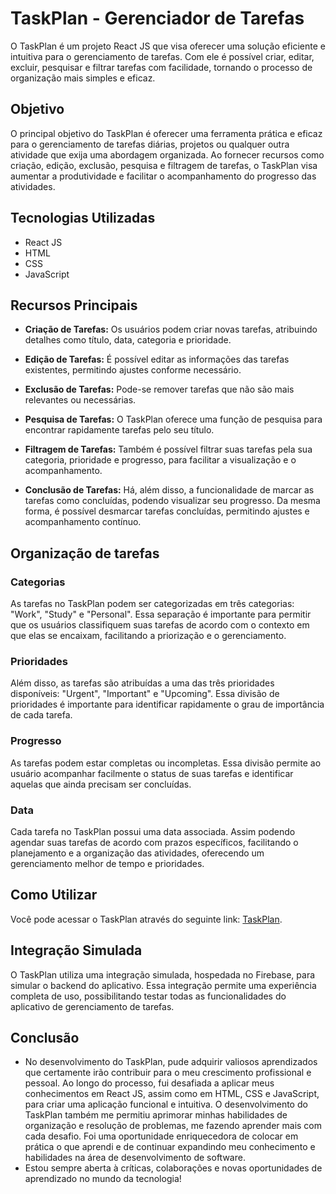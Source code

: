 # TaskPlan - Gerenciador de Tarefas

O TaskPlan é um projeto React JS que visa oferecer uma solução eficiente e intuitiva para o gerenciamento de tarefas. Com ele é possível criar, editar, excluir, pesquisar e filtrar tarefas com facilidade, tornando o processo de organização mais simples e eficaz.

## Objetivo

O principal objetivo do TaskPlan é oferecer uma ferramenta prática e eficaz para o gerenciamento de tarefas diárias, projetos ou qualquer outra atividade que exija uma abordagem organizada. Ao fornecer recursos como criação, edição, exclusão, pesquisa e filtragem de tarefas, o TaskPlan visa aumentar a produtividade e facilitar o acompanhamento do progresso das atividades.

## Tecnologias Utilizadas

- React JS
- HTML
- CSS
- JavaScript

## Recursos Principais

- **Criação de Tarefas:** Os usuários podem criar novas tarefas, atribuindo detalhes como título, data, categoria e prioridade.
  
- **Edição de Tarefas:** É possível editar as informações das tarefas existentes, permitindo ajustes conforme necessário.
  
- **Exclusão de Tarefas:** Pode-se remover tarefas que não são mais relevantes ou necessárias.
  
- **Pesquisa de Tarefas:** O TaskPlan oferece uma função de pesquisa para encontrar rapidamente tarefas pelo seu título.
  
- **Filtragem de Tarefas:** Também é possível filtrar suas tarefas pela sua categoria, prioridade e progresso, para facilitar a visualização e o acompanhamento.

- **Conclusão de Tarefas:** Há, além disso, a funcionalidade de marcar as tarefas como concluídas, podendo visualizar seu progresso. Da mesma forma, é possível desmarcar tarefas concluídas, permitindo ajustes e acompanhamento contínuo.


## Organização de tarefas

### Categorias
As tarefas no TaskPlan podem ser categorizadas em três categorias: "Work", "Study" e "Personal". Essa separação é importante para permitir que os usuários classifiquem suas tarefas de acordo com o contexto em que elas se encaixam, facilitando a priorização e o gerenciamento.

### Prioridades
Além disso, as tarefas são atribuídas a uma das três prioridades disponíveis: "Urgent", "Important" e "Upcoming". Essa divisão de prioridades é importante para identificar rapidamente o grau de importância de cada tarefa.

### Progresso

As tarefas podem estar completas ou incompletas. Essa divisão permite ao usuário acompanhar facilmente o status de suas tarefas e identificar aquelas que ainda precisam ser concluídas.

### Data

Cada tarefa no TaskPlan possui uma data associada. Assim podendo agendar suas tarefas de acordo com prazos específicos, facilitando o planejamento e a organização das atividades, oferecendo um gerenciamento melhor de tempo e prioridades.

## Como Utilizar

Você pode acessar o TaskPlan através do seguinte link: [TaskPlan](https://gabibento.github.io/TaskProject).

## Integração Simulada

O TaskPlan utiliza uma integração simulada, hospedada no Firebase, para simular o backend do aplicativo. Essa integração permite uma experiência completa de uso, possibilitando testar todas as funcionalidades do aplicativo de gerenciamento de tarefas.

## Conclusão

- No desenvolvimento do TaskPlan, pude adquirir valiosos aprendizados que certamente irão contribuir para o meu crescimento profissional e pessoal. Ao longo do processo, fui desafiada a aplicar meus conhecimentos em React JS, assim como em HTML, CSS e JavaScript, para criar uma aplicação funcional e intuitiva. O desenvolvimento do TaskPlan também me permitiu aprimorar minhas habilidades de organização e resolução de problemas, me fazendo aprender mais com cada desafio. Foi uma oportunidade enriquecedora de colocar em prática o que aprendi e de continuar expandindo meu conhecimento e habilidades na área de desenvolvimento de software.
- Estou sempre aberta à críticas, colaborações e novas oportunidades de aprendizado no mundo da tecnologia!
